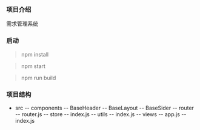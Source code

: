 ### 项目介绍

需求管理系统

### 启动
> npm install

> npm start

> npm run build 

### 项目结构
- src
    -- components
        -- BaseHeader 
        -- BaseLayout
        -- BaseSider
    -- router
        -- router.js
    -- store
        -- index.js
    -- utils
        -- index.js
    -- views
    -- app.js
    -- index.js
    
